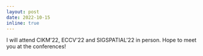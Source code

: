 ```yaml
---
layout: post
date: 2022-10-15
inline: true
---
```


I will attend CIKM'22, ECCV'22 and SIGSPATIAL'22 in person. Hope to meet you at the conferences!
